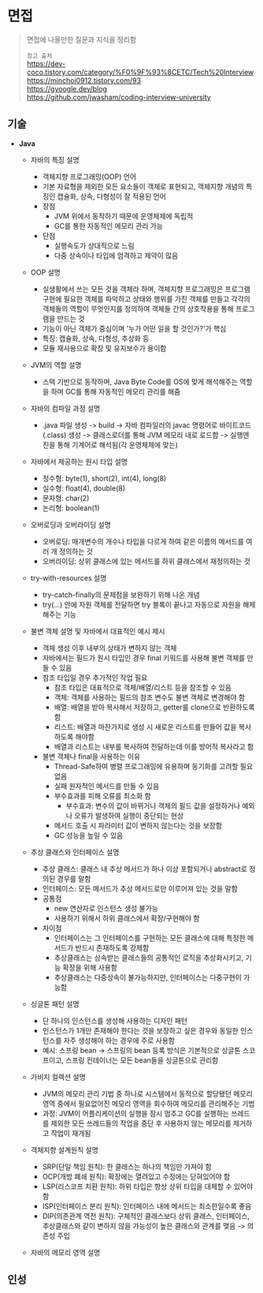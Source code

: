 # 면접
> 면접에 나올만한 질문과 지식을 정리함
> 
> `참고 출처`   
> https://dev-coco.tistory.com/category/%F0%9F%93%8CETC/Tech%20Interview   
> https://minchoi0912.tistory.com/93   
> https://gyoogle.dev/blog   
> https://github.com/jwasham/coding-interview-university   

## 기술
- **Java**
  - 자바의 특징 설명
    - 객체지향 프로그래밍(OOP) 언어
    - 기본 자료형을 제외한 모든 요소들이 객체로 표현되고, 객체지향 개념의 특징인 캡슐화, 상속, 다형성이 잘 적용된 언어
    - 장점
      - JVM 위에서 동작하기 때문에 운영체제에 독립적
      - GC를 통한 자동적인 메모리 관리 가능
    - 단점
      - 실행속도가 상대적으로 느림
      - 다중 상속이나 타입에 엄격하고 제약이 많음

  - OOP 설명
    - 실생활에서 쓰는 모든 것을 객체라 하며, 객체지향 프로그래밍은 프로그램 구현에 필요한 객체를 파악하고 상태와 행위를 가진 객체를 만들고 각각의 객체들의 역할이 무엇인지를 정의하여
    객체들 간의 상호작용을 통해 프로그램을 만드는 것
    - 기능이 아닌 객체가 중심이며 '누가 어떤 일을 할 것인가?'가 핵심
    - 특징: 캡슐화, 상속, 다형성, 추상화 등
    - 모듈 재사용으로 확장 및 유지보수가 용이함
        
  - JVM의 역할 설명
    - 스택 기반으로 동작하며, Java Byte Code를 OS에 맞게 해석해주는 역할을 하며 GC를 통해 자동적인 메모리 관리를 해줌
      
  - 자바의 컴파일 과정 설명
    - .java 파일 생성 -> build -> 자바 컴파일러의 javac 명령어로 바이트코드(.class) 생성 -> 클래스로더를 통해 JVM 메모리 내로 로드함 -> 실행엔진을 통해 기계어로 해석됨(각 운영체제에 맞는)

  - 자바에서 제공하는 원시 타입 설명
    - 정수형: byte(1), short(2), int(4), long(8)
    - 실수형: float(4), double(8)
    - 문자형: char(2)
    - 논리형: boolean(1)

  - 오버로딩과 오버라이딩 설명
    - 오버로딩: 매개변수의 개수나 타입을 다르게 하여 같은 이름의 메서드를 여러 개 정의하는 것
    - 오버라이딩: 상위 클래스에 있는 메서드를 하위 클래스에서 재정의하는 것

  - try-with-resources 설명
    - try-catch-finally의 문제점을 보완하기 위해 나온 개념
    - try(...) 안에 자원 객체를 전달하면 try 블록이 끝나고 자동으로 자원을 해제해주는 기능

  - 불변 객체 설명 및 자바에서 대표적인 예시 제시
    - 객체 생성 이후 내부의 상태가 변하지 않는 객체
    - 자바에서는 필드가 원시 타입인 경우 final 키워드를 사용해 불변 객체를 만들 수 있음
    - 참조 타입일 경우 추가적인 작업 필요
      - 참조 타입은 대표적으로 객체/배열/리스트 등을 참조할 수 있음
      - 객체: 객체를 사용하는 필드의 참조 변수도 불변 객체로 변경해야 함
      - 배열: 배열을 받아 복사해서 저장하고, getter를 clone으로 반환하도록 함
      - 리스트: 배열과 마찬가지로 생성 시 새로운 리스트를 만들어 값을 복사하도록 해야함
      - 배열과 리스트는 내부를 복사하여 전달하는데 이를 방어적 복사라고 함
    - 불변 객체나 final을 사용하는 이유
      - Thread-Safe하여 병렬 프로그래밍에 유용하며 동기화를 고려할 필요없음
      - 실패 원자적인 메서드를 만들 수 있음
      - 부수효과를 피해 오류를 최소화 함
        - 부수효과: 변수의 값이 바뀌거나 객체의 필드 값을 설정하거나 예외나 오류가 발생하여 실행이 중단되는 현상
      - 메서드 호출 시 파라미터 값이 변하지 않는다는 것을 보장함
      - GC 성능을 높일 수 있음

  - 추상 클래스와 인터페이스 설명
    - 추상 클래스: 클래스 내 추상 메서드가 하나 이상 포함되거나 abstract로 정의된 경우를 말함
    - 인터페이스: 모든 메서드가 추상 메서드로만 이루어져 있는 것을 말함
    - 공통점
      - new 연산자로 인스턴스 생성 불가능
      - 사용하기 위해서 하위 클래스에서 확장/구현해야 함
    - 차이점
      - 인터페이스는 그 인터페이스를 구현하는 모든 클래스에 대해 특정한 메서드가 반드시 존재하도록 강제함
      - 추상클래스는 상속받는 클래스들의 공통적인 로직을 추상화시키고, 기능 확장을 위해 사용함
      - 추상클래스는 다중상속이 불가능하지만, 인터페이스는 다중구현이 가능함

  - 싱글톤 패턴 설명
    - 단 하나의 인스턴스를 생성해 사용하는 디자인 패턴
    - 인스턴스가 1개만 존재해야 한다는 것을 보장하고 싶은 경우와 동일한 인스턴스를 자주 생성해야 하는 경우에 주로 사용함
    - 예시: 스프링 bean -> 스프링의 bean 등록 방식은 기본적으로 싱글톤 스코프이고, 스프링 컨테이너는 모든 bean들을 싱글톤으로 관리함

  - 가비지 컬렉션 설명
    - JVM의 메모리 관리 기법 중 하나로 시스템에서 동적으로 할당됐던 메모리 영역 중에서 필요없어진 메모리 영역을 회수하여 메모리를 관리해주는 기법
    - 과정: JVM이 어플리케이션의 실행을 잠시 멈추고 GC를 실행하는 쓰레드를 제외한 모든 쓰레드들의 작업을 중단 후 사용하지 않는 메모리를 제거하고 작업이 재개됨

  - 객체지향 설계원칙 설명
    - SRP(단일 책임 원칙): 한 클래스는 하나의 책임만 가져야 함
    - OCP(개방 폐쇄 원칙): 확장에는 열려있고 수정에는 닫혀있어야 함
    - LSP(리스코프 치환 원칙): 하위 타입은 항상 상위 타입을 대체할 수 있어야 함
    - ISP(인터페이스 분리 원칙): 인터페이스 내에 메서드는 최소한일수록 좋음
    - DIP(의존관계 역전 원칙): 구체적인 클래스보다 상위 클래스, 인터페이스, 추상클래스와 같이 변하지 않을 가능성이 높은 클래스와 관계를 맺음 -> 의존성 주입

  - 자바의 메모리 영역 설명

## 인성
